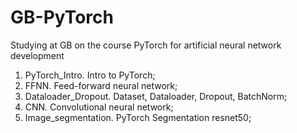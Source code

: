 # GB-PyTorch
Studying at GB on the course PyTorch for artificial neural network development
1. PyTorch_Intro.  Intro to PyTorch;
2. FFNN. Feed-forward neural network;
3. Dataloader_Dropout. Dataset, Dataloader, Dropout, BatchNorm;
4. CNN. Convolutional neural network;
5. Image_segmentation. PyTorch Segmentation resnet50;